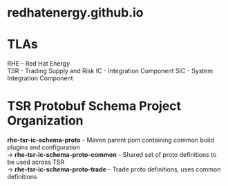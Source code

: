 # redhatenergy.github.io

# TLAs

RHE - Red Hat Energy  
TSR - Trading Supply and Risk
IC  - Integration Component
SIC - System Integration Component

# TSR Protobuf Schema Project Organization

**rhe-tsr-ic-schema-proto** - Maven parent pom containing common build plugins and configuration  
-> **rhe-tsr-ic-schema-proto-common** - Shared set of proto definitions to be used across TSR  
-> **rhe-tsr-ic-schema-proto-trade** - Trade proto definitions, uses common definitions


